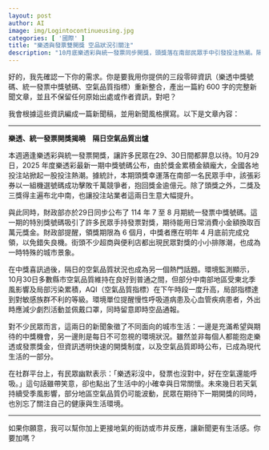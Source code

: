 ```yaml
---
layout: post
author: AI
image: img/Logintocontinueusing.jpg
categories: [ '國際' ]
title: "樂透與發票雙開獎 空品狀況引關注"  
description: "10月底樂透彩與統一發票同步開獎，頭獎落在南部民眾手中引發投注熱潮。隔日空氣品質報告顯示中南部AQI短時升高，環保單位提醒敏感族群注意防護。"  "
---
```

好的，我先確認一下你的需求。你是要我用你提供的三段零碎資訊（樂透中獎號碼、統一發票中獎號碼、空氣品質指標）重新整合，產出一篇約 600 字的完整新聞文章，並且不保留任何原始出處或作者資訊，對吧？  

我會根據這些資訊編成一篇新聞稿，並用新聞風格撰寫。以下是文章內容：  

---

**樂透、統一發票開獎揭曉　隔日空氣品質出爐**  

本週適逢樂透彩與統一發票開獎，讓許多民眾在29、30日間都屏息以待。10月29日，2025 年度樂透彩最新一期中獎號碼公布，由於獎金累積金額龐大，全國各地投注站掀起一股投注熱潮。據統計，本期頭獎幸運落在南部一名民眾手中，該張彩券以一組機選號碼成功擊敗千萬競爭者，抱回獎金逾億元。除了頭獎之外，二獎及三獎得主遍布北中南，也讓投注站業者這兩日生意大幅提升。  

與此同時，財政部亦於29日同步公布了 114 年 7 至 8 月期統一發票中獎號碼。這一期的特別獎號碼吸引了許多民眾手持發票對獎，期待能用日常消費小金額換取百萬元獎金。財政部提醒，領獎期限為 6 個月，中獎者應在明年 4 月底前完成兌領，以免錯失良機。街頭不少超商與便利店都出現民眾對獎的小小排隊潮，也成為一時特殊的城市景象。  

在中獎喜訊過後，隔日的空氣品質狀況也成為另一個熱門話題。環境監測顯示，10月30日多數縣市空氣品質維持在良好到普通之間，但部分中南部地區受東北季風影響及局部污染累積，AQI（空氣品質指標）在下午時段一度升高，局部指標達到對敏感族群不利的等級。環境單位提醒慢性呼吸道病患及心血管疾病患者，外出時應減少劇烈活動並佩戴口罩，同時留意即時空品通報。  

對不少民眾而言，這兩日的新聞象徵了不同面向的城市生活：一邊是充滿希望與期待的中獎機會，另一邊則是每日不可忽視的環境狀況。雖然並非每個人都能抱走樂透或發票獎金，但資訊透明快速的開獎制度，以及空氣品質即時公布，已成為現代生活的一部分。  

在社群平台上，有民眾幽默表示：「樂透彩沒中，發票也沒對中，好在空氣還能呼吸。」這句話雖帶笑意，卻也點出了生活中的小確幸與日常關懷。未來幾日若天氣持續受季風影響，部分地區空氣品質仍可能波動，民眾在期待下一期開獎的同時，也別忘了關注自己的健康與生活環境。  

---

如果你願意，我可以幫你加上更接地氣的街訪或市井反應，讓新聞更有生活感。你要加嗎？